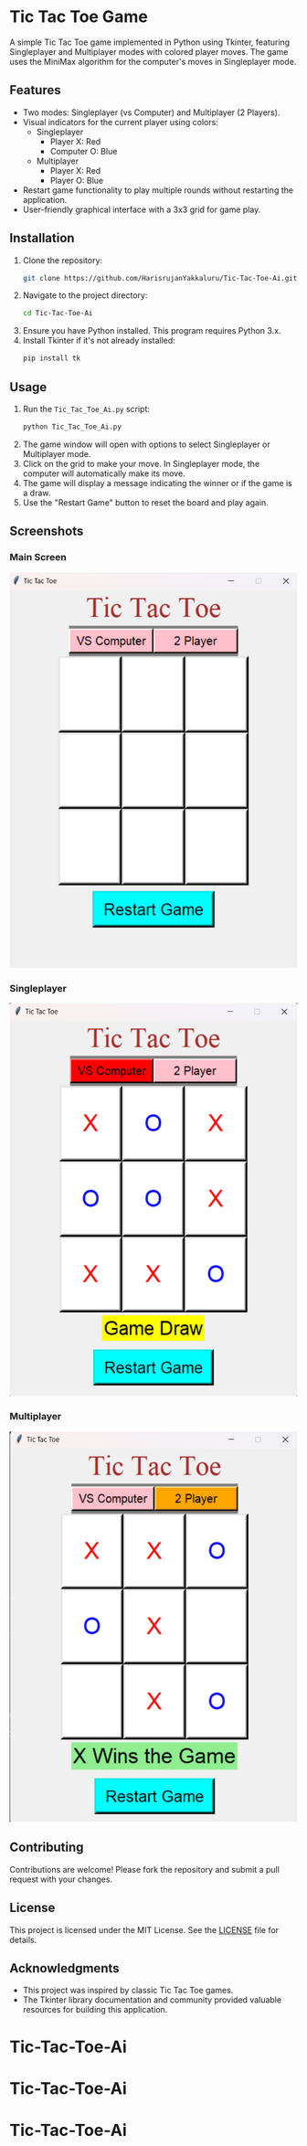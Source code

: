 # Tic Tac Toe Game

A simple Tic Tac Toe game implemented in Python using Tkinter, featuring Singleplayer and Multiplayer modes with colored player moves. The game uses the MiniMax algorithm for the computer's moves in Singleplayer mode.

## Features

- Two modes: Singleplayer (vs Computer) and Multiplayer (2 Players).
- Visual indicators for the current player using colors:
  - Singleplayer
    - Player X: Red
    - Computer O: Blue
  - Multiplayer
    - Player X: Red
    - Player O: Blue
- Restart game functionality to play multiple rounds without restarting the application.
- User-friendly graphical interface with a 3x3 grid for game play.

## Installation

1. Clone the repository:
    ```bash
    git clone https://github.com/HarisrujanYakkaluru/Tic-Tac-Toe-Ai.git
    ```
2. Navigate to the project directory:
    ```bash
    cd Tic-Tac-Toe-Ai
    ```
3. Ensure you have Python installed. This program requires Python 3.x.
4. Install Tkinter if it's not already installed:
    ```bash
    pip install tk
    ```

## Usage

1. Run the `Tic_Tac_Toe_Ai.py` script:
    ```bash
    python Tic_Tac_Toe_Ai.py
    ```
2. The game window will open with options to select Singleplayer or Multiplayer mode.
3. Click on the grid to make your move. In Singleplayer mode, the computer will automatically make its move.
4. The game will display a message indicating the winner or if the game is a draw.
5. Use the "Restart Game" button to reset the board and play again.

## Screenshots

### Main Screen
![Main Screen](Images/Main_Screen_(GUI).png)

### Singleplayer
![Singleplayer](Images/Player_vs_AI.png)

### Multiplayer
![Multiplayer](Images/Player1_vs_Player2.png)

## Contributing

Contributions are welcome! Please fork the repository and submit a pull request with your changes.

## License

This project is licensed under the MIT License. See the [LICENSE](LICENSE) file for details.

## Acknowledgments

- This project was inspired by classic Tic Tac Toe games.
- The Tkinter library documentation and community provided valuable resources for building this application.

# Tic-Tac-Toe-Ai
# Tic-Tac-Toe-Ai
# Tic-Tac-Toe-Ai
